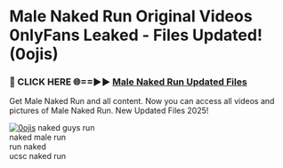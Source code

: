 # Male Naked Run Original Videos 0nlyFans Leaked - Files Updated! (0ojis)

<h3>🔴 CLICK HERE 🌐==►► <a href="https://tinyurl.com/up5wt9bj" rel="nofollow">Male Naked Run Updated Files</a></h3>

Get Male Naked Run and all content. Now you can access all videos and pictures of Male Naked Run. New Updated Files 2025!

[![0ojis](https://i.imgur.com/ABiUzMV.gif)](https://tinyurl.com/up5wt9bj)
naked guys run<br>
naked male run<br>
run naked<br>
ucsc naked run